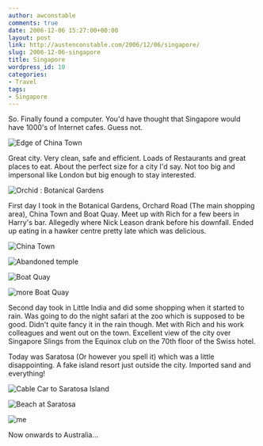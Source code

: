 ```yaml
---
author: awconstable
comments: true
date: 2006-12-06 15:27:00+00:00
layout: post
link: http://austenconstable.com/2006/12/06/singapore/
slug: 2006-12-06-singapore
title: Singapore
wordpress_id: 10
categories:
- Travel
tags:
- Singapore
---
```


So. Finally found a computer. You'd have thought that Singapore would have 1000's of Internet cafes. Guess not.

![Edge of China Town](https://lh6.google.com/image/awconstable/RXeBCyazqbI/AAAAAAAAAZA/e754gp_49JE/s800/IMG_1477.jpg)

Great city. Very clean, safe and efficient. Loads of Restaurants and great places to eat. About the perfect size for a city I'd say. Not too big and impersonal like London but big enough to stay interested.

![Orchid : Botanical Gardens](https://lh6.google.com/image/awconstable/RXd_iyazqNI/AAAAAAAAAXQ/ylxE_BriVGA/s800/IMG_1462.jpg)

First day I took in the Botanical Gardens, Orchard Road (The main shopping area), China Town and Boat Quay. Meet up with Rich for a few beers in Harry's bar. Allegedly where Nick Leason drank before his downfall. Ended up eating in a hawker centre pretty late which was delicious.

![China Town](https://lh4.google.com/image/awconstable/RXeAUSazqTI/AAAAAAAAAYA/mmDvQCHbbHs/s800/IMG_1469.jpg)

![Abandoned temple](https://lh5.google.com/image/awconstable/RXeBIiazqcI/AAAAAAAAAZI/xYriRFJ_Luk/s800/IMG_1478.jpg)

![Boat Quay](https://lh3.google.com/image/awconstable/RXeB5CazqnI/AAAAAAAAAag/jNlH3JxYx3M/s800/IMG_1489.jpg)

![more Boat Quay](https://lh5.google.com/image/awconstable/RXeCBiazqpI/AAAAAAAAAaw/PEoQ4aGcZU0/s800/IMG_1491.jpg)

Second day took in Little India and did some shopping when it started to rain. Was going to do the night safari at the zoo which is supposed to be good. Didn't quite fancy it in the rain though. Met with Rich and his work colleagues and went out on the town. Excellent view of the city over Singapore Slings from the Equinox club on the 70th floor of the Swiss hotel.

Today was Saratosa (Or however you spell it) which was a little disappointing. A fake island resort just outside the city. Imported sand and everything!

![Cable Car to Saratosa Island](https://lh4.google.com/image/awconstable/RXeC7Sazq1I/AAAAAAAAAcQ/oHk7yIFFkaA/s800/IMG_1504.jpg)

![Beach at Saratosa](https://lh5.google.com/image/awconstable/RXeDPiazq6I/AAAAAAAAAc4/L-eNDNUZnek/s800/IMG_1509.jpg)

![me](https://lh6.google.com/image/awconstable/RXeDZyazq9I/AAAAAAAAAdQ/_QCjL4PkJjM/s800/IMG_1512.jpg)

Now onwards to Australia...
